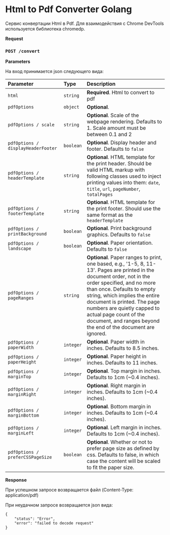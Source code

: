 # Html to Pdf Converter Golang

Сервис конвертации Html в Pdf. Для взаимодействия c Chrome DevTools используется библиотека chromedp.

**Request**

### `POST /convert`

**Parameters**

На вход принимается json следующего вида:

| Parameter                          | Type      | Description                                                                                                                                                                                                                                                                                                                                                                 |
|:-----------------------------------|:----------|:----------------------------------------------------------------------------------------------------------------------------------------------------------------------------------------------------------------------------------------------------------------------------------------------------------------------------------------------------------------------------|
| `html`                             | `string`  | **Required**. Html to convert to pdf                                                                                                                                                                                                                                                                                                                                        |
| `pdfOptions`                       | `object`  | **Optional**.         
| `pdfOptions / scale`                            | `string`  | **Optional**. Scale of the webpage rendering. Defaults to 1. Scale amount must be between 0.1 and 2                                                                                                                                                                                                                                                                         | |
| `pdfOptions / displayHeaderFooter` | `boolean` | **Optional**. Display header and footer. Defaults to `false `                                                                                                                                                                                                                                                                                                               |
| `pdfOptions / headerTemplate`        | `string`  | **Optional**. HTML template for the print header. Should be valid HTML markup with following classes used to inject printing values into them: `date`, `title`, `url`, `pageNumber`, `totalPages`                                                                                                                                                                           |
| `pdfOptions / footerTemplate`        | `string`  | **Optional**. HTML template for the print footer. Should use the same format as the `headerTemplate`                                                                                                                                                                                                                                                                        |
| `pdfOptions / printBackground`       | `boolean` | **Optional**. Print background graphics. Defaults to `false`                                                                                                                                                                                                                                                                                                                |
| `pdfOptions / landscape`             | `boolean` | **Optional**. Paper orientation. Defaults to `false`                                                                                                                                                                                                                                                                                                                        |
| `pdfOptions / pageRanges`            | `string`  | **Optional**. Paper ranges to print, one based, e.g., '1-5, 8, 11-13'. Pages are printed in the document order, not in the order specified, and no more than once. Defaults to empty string, which implies the entire document is printed. The page numbers are quietly capped to actual page count of the document, and ranges beyond the end of the document are ignored. |
| `pdfOptions / paperWidth`            | `integer` | **Optional**. Paper width in inches. Defaults to 8.5 inches.                                                                                                                                                                                                                                                                                                                |
| `pdfOptions / paperHeight`           | `integer` | **Optional**. Paper height in inches. Defaults to 11 inches.                                                                                                                                                                                                                                                                                                                |
| `pdfOptions / marginTop`             | `integer` | **Optional**. Top margin in inches. Defaults to 1cm (~0.4 inches).                                                                                                                                                                                                                                                                                                          |
| `pdfOptions / marginRight`           | `integer` | **Optional**. Right margin in inches. Defaults to 1cm (~0.4 inches).                                                                                                                                                                                                                                                                                                        |
| `pdfOptions / marginBottom`          | `integer` | **Optional**. Bottom margin in inches. Defaults to 1cm (~0.4 inches).                                                                                                                                                                                                                                                                                                       |
| `pdfOptions / marginLeft`            | `integer` | **Optional**. Left margin in inches. Defaults to 1cm (~0.4 inches).                                                                                                                                                                                                                                                                                                         |
| `pdfOptions / preferCSSPageSize`     | `boolean` | **Optional**. Whether or not to prefer page size as defined by css. Defaults to false, in which case the content will be scaled to fit the paper size.                                                                                                                                                                                                                      |

**Response**

При успешном запросе возвращается файл (Content-Type: application/pdf)

При неудачном запросе возвращается json вида:

```
{
    "status": "Error",
    "error": "failed to decode request"
}
